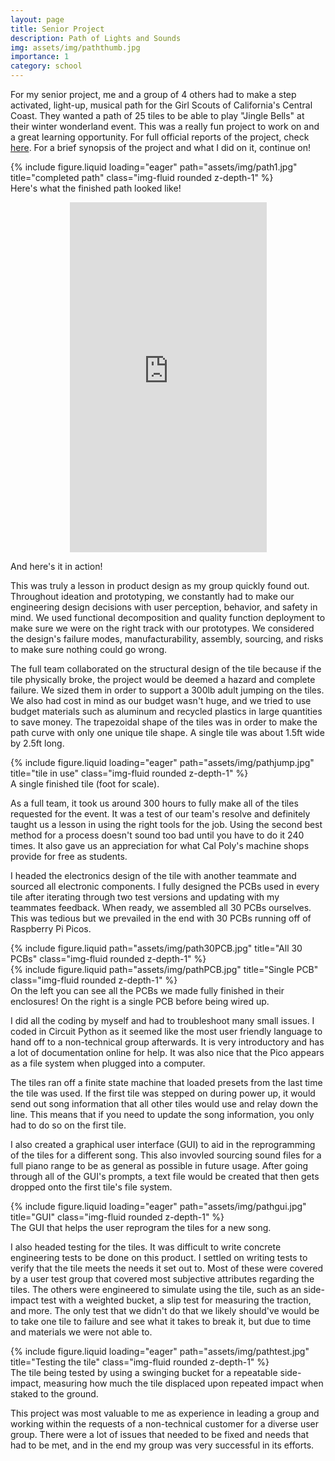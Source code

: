 ```yaml
---
layout: page
title: Senior Project
description: Path of Lights and Sounds
img: assets/img/paththumb.jpg
importance: 1
category: school
---
```


For my senior project, me and a group of 4 others had to make a step activated, light-up, musical path for the Girl Scouts of California's Central Coast. They wanted a path of 25 tiles to be able to play "Jingle Bells" at their winter wonderland event. This was a really fun project to work on and a great learning opportunity. For full official reports of the project, check <a href="https://digitalcommons.calpoly.edu/mesp/742/">here</a>. For a brief synopsis of the project and what I did on it, continue on!

<div class="row">
    <div class="col">
    </div>
    <div class="col">
      {% include figure.liquid loading="eager" path="assets/img/path1.jpg" title="completed path" class="img-fluid rounded z-depth-1" %}
    </div>
    <div class="col">
    </div>
  </div>
</div>
<div class="caption">
    Here's what the finished path looked like!
</div>

<p align="center">
    <iframe width="315" height="560" src="https://www.youtube.com/embed/u1-BN-DRcQI" frameborder="0" allow="accelerometer; clipboard-write; encrypted-media; gyroscope; picture-in-picture" allowfullscreen></iframe>
</p>
<div class="caption">
    And here's it in action!
</div>

This was truly a lesson in product design as my group quickly found out. Throughout ideation and prototyping, we constantly had to make our engineering design decisions with user perception, behavior, and safety in mind. We used functional decomposition and quality function deployment to make sure we were on the right track with our prototypes. We considered the design's failure modes, manufacturability, assembly, sourcing, and risks to make sure nothing could go wrong.

The full team collaborated on the structural design of the tile because if the tile physically broke, the project would be deemed a hazard and complete failure. We sized them in order to support a 300lb adult jumping on the tiles. We also had cost in mind as our budget wasn't huge, and we tried to use budget materials such as aluminum and recycled plastics in large quantities to save money. The trapezoidal shape of the tiles was in order to make the path curve with only one unique tile shape. A single tile was about 1.5ft wide by 2.5ft long.


<div class="row">
    <div class="col-sm mt-3 mt-md-0">
        {% include figure.liquid loading="eager" path="assets/img/pathjump.jpg" title="tile in use" class="img-fluid rounded z-depth-1" %}
    </div>
</div>
<div class="caption">
    A single finished tile (foot for scale).
</div>

As a full team, it took us around 300 hours to fully make all of the tiles requested for the event. It was a test of our team's resolve and definitely taught us a lesson in using the right tools for the job. Using the second best method for a process doesn't sound too bad until you have to do it 240 times. It also gave us an appreciation for what Cal Poly's machine shops provide for free as students.

I headed the electronics design of the tile with another teammate and sourced all electronic components. I fully designed the PCBs used in every tile after iterating through two test versions and updating with my teammates feedback. When ready, we assembled all 30 PCBs ourselves. This was tedious but we prevailed in the end with 30 PCBs running off of Raspberry Pi Picos.


<div class="row justify-content-sm-center">
    <div class="col-sm-8 mt-3 mt-md-0">
        {% include figure.liquid path="assets/img/path30PCB.jpg" title="All 30 PCBs" class="img-fluid rounded z-depth-1" %}
    </div>
    <div class="col-sm-4 mt-3 mt-md-0">
        {% include figure.liquid path="assets/img/pathPCB.jpg" title="Single PCB" class="img-fluid rounded z-depth-1" %}
    </div>
</div>
<div class="caption">
    On the left you can see all the PCBs we made fully finished in their enclosures! On the right is a single PCB before being wired up.
</div>

I did all the coding by myself and had to troubleshoot many small issues. I coded in Circuit Python as it seemed like the most user friendly language to hand off to a non-technical group afterwards. It is very introductory and has a lot of documentation online for help. It was also nice that the Pico appears as a file system when plugged into a computer.

The tiles ran off a finite state machine that loaded presets from the last time the tile was used. If the first tile was stepped on during power up, it would send out song information that all other tiles would use and relay down the line. This means that if you need to update the song information, you only had to do so on the first tile. 

I also created a graphical user interface (GUI) to aid in the reprogramming of the tiles for a different song. This also invovled sourcing sound files for a full piano range to be as general as possible in future usage. After going through all of the GUI's prompts, a text file would be created that then gets dropped onto the first tile's file system.


<div class="row">
    <div class="col-sm mt-3 mt-md-0">
        {% include figure.liquid loading="eager" path="assets/img/pathgui.jpg" title="GUI" class="img-fluid rounded z-depth-1" %}
    </div>
</div>
<div class="caption">
    The GUI that helps the user reprogram the tiles for a new song.
</div>

I also headed testing for the tiles. It was difficult to write concrete engineering tests to be done on this product. I settled on writing tests to verify that the tile meets the needs it set out to. Most of these were covered by a user test group that covered most subjective attributes regarding the tiles. The others were engineered to simulate using the tile, such as an side-impact test with a weighted bucket, a slip test for measuring the traction, and more. The only test that we didn't do that we likely should've would be to take one tile to failure and see what it takes to break it, but due to time and materials we were not able to.

<div class="row">
    <div class="col-sm mt-3 mt-md-0">
        {% include figure.liquid loading="eager" path="assets/img/pathtest.jpg" title="Testing the tile" class="img-fluid rounded z-depth-1" %}
    </div>
</div>
<div class="caption">
    The tile being tested by using a swinging bucket for a repeatable side-impact, measuring how much the tile displaced upon repeated impact when staked to the ground.
</div>

This project was most valuable to me as experience in leading a group and working within the requests of a non-technical customer for a diverse user group. There were a lot of issues that needed to be fixed and needs that had to be met, and in the end my group was very successful in its efforts. 